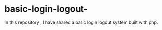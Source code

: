 # basic-login-logout-
In this repository , I have shared a basic login logout system built with php.
